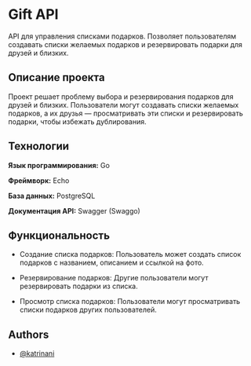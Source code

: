 
# Gift API

API для управления списками подарков. Позволяет пользователям создавать списки желаемых подарков и резервировать подарки для друзей и близких.


## Описание проекта

Проект решает проблему выбора и резервирования подарков для друзей и близких. Пользователи могут создавать списки желаемых подарков, а их друзья — просматривать эти списки и резервировать подарки, чтобы избежать дублирования.
## Технологии
**Язык программирования:** Go

**Фреймворк:** Echo

**База данных:** PostgreSQL

**Документация API:** Swagger (Swaggo)
## Функциональность
- Создание списка подарков: Пользователь может создать список подарков с названием, описанием и ссылкой на фото.

- Резервирование подарков: Другие пользователи могут резервировать подарки из списка.

- Просмотр списка подарков: Пользователи могут просматривать списки подарков других пользователей.
## Authors

- [@katrinani](https://github.com/katrinani)

